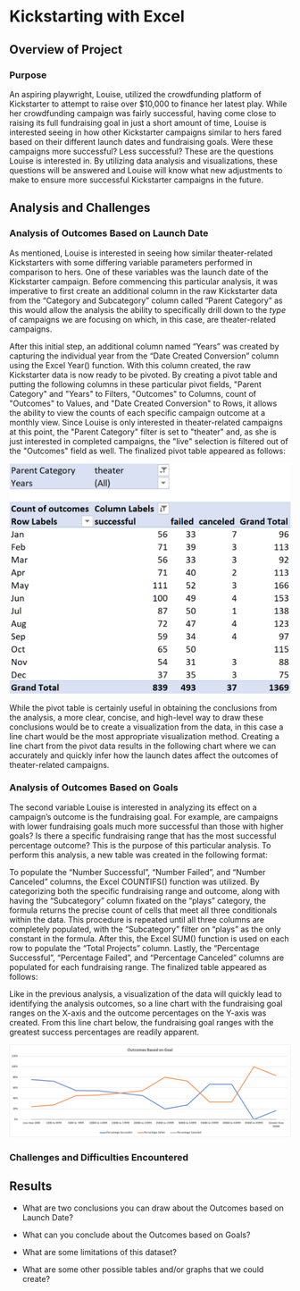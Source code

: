 # Kickstarting with Excel

## Overview of Project

### Purpose

  An aspiring playwright, Louise, utilized the crowdfunding platform of Kickstarter to attempt to raise over $10,000 to finance her latest play. While her crowdfunding campaign was fairly successful, having come close to raising its full fundraising goal in just a short amount of time, Louise is interested seeing in how other Kickstarter campaigns similar to hers fared based on their different launch dates and fundraising goals. Were these campaigns more successful? Less successful? These are the questions Louise is interested in. By utilizing data analysis and visualizations, these questions will be answered and Louise will know what new adjustments to make to ensure more successful Kickstarter campaigns in the future.    

## Analysis and Challenges

### Analysis of Outcomes Based on Launch Date

As mentioned, Louise is interested in seeing how similar theater-related Kickstarters with some differing variable parameters performed in comparison to hers.  One of these variables was the launch date of the Kickstarter campaign. Before commencing this particular analysis, it was imperative to first create an additional column in the raw Kickstarter data from the “Category and Subcategory” column called “Parent Category” as this would allow the analysis the ability to specifically drill down to the *type* of campaigns we are focusing on which, in this case, are theater-related campaigns. 

After this initial step, an additional column named “Years” was created by capturing the individual year from the “Date Created Conversion” column using the Excel Year() function. With this column created, the raw Kickstarter data is now ready to be pivoted. By creating a pivot table and putting the following columns in these particular pivot fields, "Parent Category" and "Years" to Filters, "Outcomes" to Columns, count of "Outcomes" to Values, and "Date Created Conversion" to Rows, it allows the ability to view the counts of each specific campaign outcome at a monthly view. Since Louise is only interested in theater-related campaigns at this point, the "Parent Category" filter is set to "theater" and, as she is just interested in completed campaigns, the "live" selection is filtered out of the "Outcomes" field as well.  The finalized pivot table appeared as follows:

<img src = "https://github.com/Jafranco96/kickstarter-analysis/blob/main/Outcomes_Pivot.png"/>

While the pivot table is certainly useful in obtaining the conclusions from the analysis, a more clear, concise, and high-level way to draw these conclusions would be to create a visualization from the data, in this case a line chart would be the most appropriate visualization method. Creating a line chart from the pivot data results in the following chart where we can accurately and quickly infer how the launch dates affect the outcomes of theater-related campaigns.


### Analysis of Outcomes Based on Goals

The second variable Louise is interested in analyzing its effect on a campaign’s outcome is the fundraising goal. For example, are campaigns with lower fundraising goals much more successful than those with higher goals? Is there a specific fundraising range that has the most successful percentage outcome? This is the purpose of this particular analysis.  To perform this analysis, a new table was created in the following format:

To populate the “Number Successful”, “Number Failed”, and “Number Canceled” columns, the Excel COUNTIFS() function was utilized.  By categorizing both the specific fundraising range and outcome, along with having the “Subcategory” column fixated on the “plays” category, the formula returns the precise count of cells that meet all three conditionals within the data. This procedure is repeated until all three columns are completely populated, with the “Subcategory” filter on “plays” as the only constant in the formula. After this, the Excel SUM() function is used on each row to populate the “Total Projects” column.  Lastly, the “Percentage Successful”, “Percentage Failed”, and “Percentage Canceled” columns are populated for each fundraising range. The finalized table appeared as follows:

Like in the previous analysis, a visualization of the data will quickly lead to identifying the analysis outcomes, so a line chart with the fundraising goal ranges on the X-axis and the outcome percentages on the Y-axis was created. From this line chart below, the fundraising goal ranges with the greatest success percentages are readily apparent. 

<img src = "https://github.com/Jafranco96/kickstarter-analysis/blob/main/Outcomes_vs_Goals.png"/>

### Challenges and Difficulties Encountered

## Results

- What are two conclusions you can draw about the Outcomes based on Launch Date?

- What can you conclude about the Outcomes based on Goals?

- What are some limitations of this dataset?

- What are some other possible tables and/or graphs that we could create?


